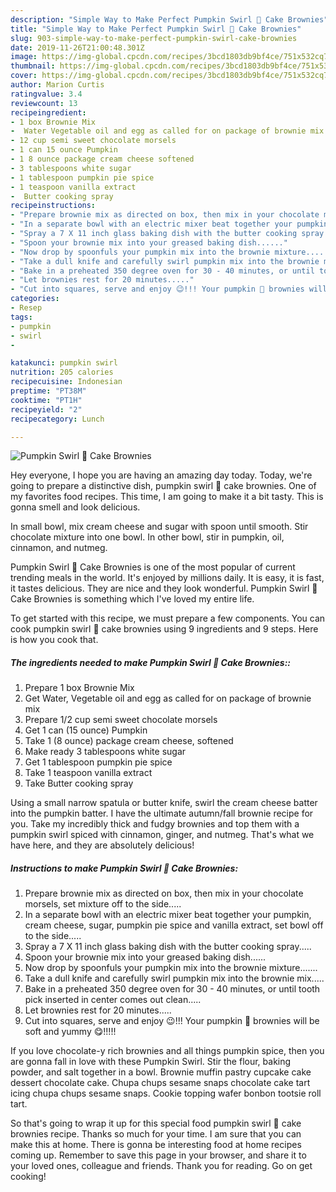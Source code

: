 ```yaml
---
description: "Simple Way to Make Perfect Pumpkin Swirl 🎃 Cake Brownies"
title: "Simple Way to Make Perfect Pumpkin Swirl 🎃 Cake Brownies"
slug: 903-simple-way-to-make-perfect-pumpkin-swirl-cake-brownies
date: 2019-11-26T21:00:48.301Z
image: https://img-global.cpcdn.com/recipes/3bcd1803db9bf4ce/751x532cq70/pumpkin-swirl-🎃-cake-brownies-recipe-main-photo.jpg
thumbnail: https://img-global.cpcdn.com/recipes/3bcd1803db9bf4ce/751x532cq70/pumpkin-swirl-🎃-cake-brownies-recipe-main-photo.jpg
cover: https://img-global.cpcdn.com/recipes/3bcd1803db9bf4ce/751x532cq70/pumpkin-swirl-🎃-cake-brownies-recipe-main-photo.jpg
author: Marion Curtis
ratingvalue: 3.4
reviewcount: 13
recipeingredient:
- 1 box Brownie Mix
-  Water Vegetable oil and egg as called for on package of brownie mix
- 12 cup semi sweet chocolate morsels
- 1 can 15 ounce Pumpkin
- 1 8 ounce package cream cheese softened
- 3 tablespoons white sugar
- 1 tablespoon pumpkin pie spice
- 1 teaspoon vanilla extract
-  Butter cooking spray
recipeinstructions:
- "Prepare brownie mix as directed on box, then mix in your chocolate morsels, set mixture off to the side....."
- "In a separate bowl with an electric mixer beat together your pumpkin, cream cheese, sugar, pumpkin pie spice and vanilla extract, set bowl off to the side....."
- "Spray a 7 X 11 inch glass baking dish with the butter cooking spray....."
- "Spoon your brownie mix into your greased baking dish......"
- "Now drop by spoonfuls your pumpkin mix into the brownie mixture......."
- "Take a dull knife and carefully swirl pumpkin mix into the brownie mix....."
- "Bake in a preheated 350 degree oven for 30 - 40 minutes, or until tooth pick inserted in center comes out clean....."
- "Let brownies rest for 20 minutes....."
- "Cut into squares, serve and enjoy 😉!!! Your pumpkin 🎃 brownies will be soft and yummy 😋!!!!!"
categories:
- Resep
tags:
- pumpkin
- swirl
- 

katakunci: pumpkin swirl 
nutrition: 205 calories
recipecuisine: Indonesian
preptime: "PT38M"
cooktime: "PT1H"
recipeyield: "2"
recipecategory: Lunch

---
```



![Pumpkin Swirl 🎃 Cake Brownies](https://img-global.cpcdn.com/recipes/3bcd1803db9bf4ce/751x532cq70/pumpkin-swirl-🎃-cake-brownies-recipe-main-photo.jpg)

Hey everyone, I hope you are having an amazing day today. Today, we're going to prepare a distinctive dish, pumpkin swirl 🎃 cake brownies. One of my favorites food recipes. This time, I am going to make it a bit tasty. This is gonna smell and look delicious.

In small bowl, mix cream cheese and sugar with spoon until smooth. Stir chocolate mixture into one bowl. In other bowl, stir in pumpkin, oil, cinnamon, and nutmeg.

Pumpkin Swirl 🎃 Cake Brownies is one of the most popular of current trending meals in the world. It's enjoyed by millions daily. It is easy, it is fast, it tastes delicious. They are nice and they look wonderful. Pumpkin Swirl 🎃 Cake Brownies is something which I've loved my entire life.


To get started with this recipe, we must prepare a few components. You can cook pumpkin swirl 🎃 cake brownies using 9 ingredients and 9 steps. Here is how you cook that.

##### The ingredients needed to make Pumpkin Swirl 🎃 Cake Brownies::

1. Prepare 1 box Brownie Mix
1. Get  Water, Vegetable oil and egg as called for on package of brownie mix
1. Prepare 1/2 cup semi sweet chocolate morsels
1. Get 1 can (15 ounce) Pumpkin
1. Take 1 (8 ounce) package cream cheese, softened
1. Make ready 3 tablespoons white sugar
1. Get 1 tablespoon pumpkin pie spice
1. Take 1 teaspoon vanilla extract
1. Take  Butter cooking spray


Using a small narrow spatula or butter knife, swirl the cream cheese batter into the pumpkin batter. I have the ultimate autumn/fall brownie recipe for you. Take my incredibly thick and fudgy brownies and top them with a pumpkin swirl spiced with cinnamon, ginger, and nutmeg. That&#39;s what we have here, and they are absolutely delicious! 

##### Instructions to make Pumpkin Swirl 🎃 Cake Brownies:

1. Prepare brownie mix as directed on box, then mix in your chocolate morsels, set mixture off to the side.....
1. In a separate bowl with an electric mixer beat together your pumpkin, cream cheese, sugar, pumpkin pie spice and vanilla extract, set bowl off to the side.....
1. Spray a 7 X 11 inch glass baking dish with the butter cooking spray.....
1. Spoon your brownie mix into your greased baking dish......
1. Now drop by spoonfuls your pumpkin mix into the brownie mixture.......
1. Take a dull knife and carefully swirl pumpkin mix into the brownie mix.....
1. Bake in a preheated 350 degree oven for 30 - 40 minutes, or until tooth pick inserted in center comes out clean.....
1. Let brownies rest for 20 minutes.....
1. Cut into squares, serve and enjoy 😉!!! Your pumpkin 🎃 brownies will be soft and yummy 😋!!!!!


If you love chocolate-y rich brownies and all things pumpkin spice, then you are gonna fall in love with these Pumpkin Swirl. Stir the flour, baking powder, and salt together in a bowl. Brownie muffin pastry cupcake cake dessert chocolate cake. Chupa chups sesame snaps chocolate cake tart icing chupa chups sesame snaps. Cookie topping wafer bonbon tootsie roll tart. 

So that's going to wrap it up for this special food pumpkin swirl 🎃 cake brownies recipe. Thanks so much for your time. I am sure that you can make this at home. There is gonna be interesting food at home recipes coming up. Remember to save this page in your browser, and share it to your loved ones, colleague and friends. Thank you for reading. Go on get cooking!
